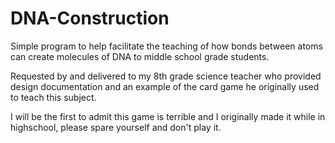 # DNA-Construction
Simple program to help facilitate the teaching of how bonds between atoms can create molecules of DNA to middle school grade students.

Requested by and delivered to my 8th grade science teacher who provided design documentation and an example of the card game he originally used to teach this subject.

I will be the first to admit this game is terrible and I originally made it while in highschool, please spare yourself and don't play it.
